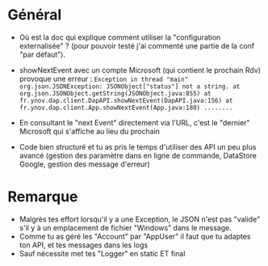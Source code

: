 # Général
- Où est la doc qui explique comment utiliser la "configuration externalisée" ? (pour pouvoir testé j'ai commenté une partie de la conf "par défaut").
- showNextEvent avec un compte Microsoft (qui contient le prochain Rdv) provoque une erreur : `Exception in thread "main" org.json.JSONException: JSONObject["status"] not a string.
        at org.json.JSONObject.getString(JSONObject.java:855)
        at fr.ynov.dap.client.DapAPI.showNextEvent(DapAPI.java:156)
        at fr.ynov.dap.client.App.showNextEvent(App.java:180)
        ........`
- En consultant le "next Event" directement via l'URL, c'est le "dernier" Microsoft qui s'affiche au lieu du prochain

- Code bien structuré et tu as pris le temps d'utiliser des API un peu plus avancé (gestion des paramètre dans en ligne de commande, DataStore Google, gestion des message d'erreur)

# Remarque
- Malgrès tes effort lorsqu'il y a une Exception, le JSON n'est pas "valide" s'il y à un emplacement de fichier "Windows" dans le message.
- Comme tu as géré les "Account" par "AppUser" il faut que tu adaptes ton API, et tes messages dans les logs
- Sauf nécessite met tes "Logger" en static ET final
